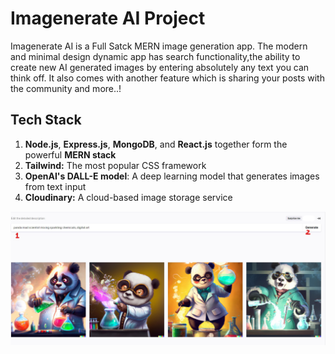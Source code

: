 # Imagenerate AI Project

Imagenerate AI is a Full Satck MERN image generation app.
The modern and minimal design dynamic app has search functionality,the ability to create new AI generated images by entering absolutely any text you can think off. It also comes with another feature which is sharing your posts with the community and more..!

## Tech Stack

1. **Node.js**, **Express.js**, **MongoDB**, and **React.js** together form the powerful **MERN stack**
2. **Tailwind:** The most popular CSS framework
3. **OpenAI's DALL-E model**: A deep learning model that generates images from text input
4. **Cloudinary:** A cloud-based image storage service


<img src="screens/imagenerate-ai-snip.jpg">
